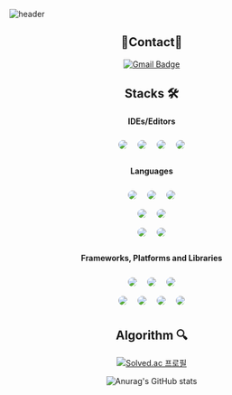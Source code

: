 <!-- 마크다운으로 주석 처리 가능 


![header](https://capsule-render.vercel.app/api?type=wave&color=auto&height=300&section=header&text=Hiluxy&fontSize=90)
<div align="center">
![header](https://capsule-render.vercel.app/api?type=wave&color=auto&height=300&section=header&text=Hiluxy&fontSize=90)

<div align="center">
///
</div>
[![Solved.ac
프로필](http://mazassumnida.wtf/api/v2/generate_badge?boj=haga605)](https://solved.ac/haga605)

-->
![header](https://capsule-render.vercel.app/api?type=waving&color=0:EEFF00,100:91B3028&height=300&section=header&text=Lee%20Hye%20Jin&fontColor=fffff6&fontSize=90)

<div align="center">

## <b>📩Contact📩</b>
[![Gmail Badge](https://img.shields.io/badge/Gmail-d14836?style=flat-square&logo=Gmail&logoColor=white&link=mailto:sunset.lhj@gmail.com)](mailto:kimsh1691@gmail.com)

##  <b>Stacks</b> 🛠

#### IDEs/Editors
<img style="margin:5px; border: 2px solid white; border-radius: 20px" src="https://img.shields.io/badge/Visual%20Studio%20Code-0078d7.svg?style=for-the-badge&logo=visual-studio-code&logoColor=white"/> <img style="margin:5px; border: 2px solid white; border-radius: 20px" src="https://img.shields.io/badge/IntelliJIDEA-000000.svg?style=for-the-badge&logo=intellij-idea&logoColor=white"/> <img style="margin:5px; border: 2px solid white; border-radius: 20px" src="https://img.shields.io/badge/Eclipse-FE7A16.svg?style=for-the-badge&logo=Eclipse&logoColor=white"/> 
<img style="margin:5px; border: 2px solid white; border-radius: 20px" src="https://img.shields.io/badge/Visual%20Studio-5C2D91.svg?style=for-the-badge&logo=visual-studio&logoColor=white"/>

#### Languages
<img style="margin:5px; border: 2px solid white; border-radius: 20px" src="https://img.shields.io/badge/c++-%2300599C.svg?style=for-the-badge&logo=c%2B%2B&logoColor=white"/> 
<img style="margin:5px; border: 2px solid white; border-radius: 20px" src="https://img.shields.io/badge/java-%23ED8B00.svg?style=for-the-badge&logo=java&logoColor=white"/> 
<img style="margin:5px; border: 2px solid white; border-radius: 20px" src="https://img.shields.io/badge/python-3670A0?style=for-the-badge&logo=python&logoColor=ffdd54"/> <br>
<img style="margin:5px; border: 2px solid white; border-radius: 20px" src="https://img.shields.io/badge/r-%23276DC3.svg?style=for-the-badge&logo=r&logoColor=white"/> 
<img style="margin:5px; border: 2px solid white; border-radius: 20px" src="https://img.shields.io/badge/matlab-FF9F04?style=for-the-badge&logo=java&logoColor=white"/> <br>
<img style="margin:5px; border: 2px solid white; border-radius: 20px" src="https://img.shields.io/badge/html5-%23E34F26.svg?style=for-the-badge&logo=html5&logoColor=white"/> 
<img style="margin:5px; border: 2px solid white; border-radius: 20px" src="https://img.shields.io/badge/javascript-%23323330.svg?style=for-the-badge&logo=javascript&logoColor=%23F7DF1E"/> 

#### Frameworks, Platforms and Libraries
<img style="margin:5px; border: 2px solid white; border-radius: 20px" src="https://img.shields.io/badge/mysql-%2300f.svg?style=for-the-badge&logo=mysql&logoColor=white"/> 
<img style="margin:5px; border: 2px solid white; border-radius: 20px" src="https://img.shields.io/badge/MongoDB-%234ea94b.svg?style=for-the-badge&logo=mongodb&logoColor=white"/>
<img style="margin:5px; border: 2px solid white; border-radius: 20px" src="https://img.shields.io/badge/django-%23092E20.svg?style=for-the-badge&logo=django&logoColor=white"/><br>
<img style="margin:5px; border: 2px solid white; border-radius: 20px" src="https://img.shields.io/badge/flask-%23000.svg?style=for-the-badge&logo=flask&logoColor=white"/> 
<img style="margin:5px; border: 2px solid white; border-radius: 20px" src="https://img.shields.io/badge/JWT-black?style=for-the-badge&logo=JSON%20web%20tokens"/> 
<img style="margin:5px; border: 2px solid white; border-radius: 20px" src="https://img.shields.io/badge/spring-%236DB33F.svg?style=for-the-badge&logo=spring&logoColor=white"/>
<img style="margin:5px; border: 2px solid white; border-radius: 20px" src="https://img.shields.io/badge/VIM-%2311AB00.svg?style=for-the-badge&logo=vim&logoColor=white"/> 


##  <b>Algorithm</b> 🔍
[![Solved.ac
프로필](http://mazassumnida.wtf/api/v2/generate_badge?boj=haga605)](https://solved.ac/haga605)

![Anurag's GitHub stats](https://github-readme-stats.vercel.app/api?username=Hiluxy&show_icons=true&theme=merko)

<!--##  <b>Project</b> 🔍
### <b>🎈BookBook클론코딩🎈<b>
### 2022.09
[BookBook](https://github.com/bookbookw71/3team_w7)

### <b>🎈EVERRENT🎈<b>
### 2022.09~(진행중)
[EverRent](https://github.com/ever-rent/ever-rent-BE)

### <b>🎈딥러닝을 활용한 PCB불량 검출기🎈<b>
### 2021.04~2021.09
![image](https://user-images.githubusercontent.com/108391677/191505359-ad1201a4-bd7b-4ef9-96f0-5867689fa60d.png)
-->
</div>
